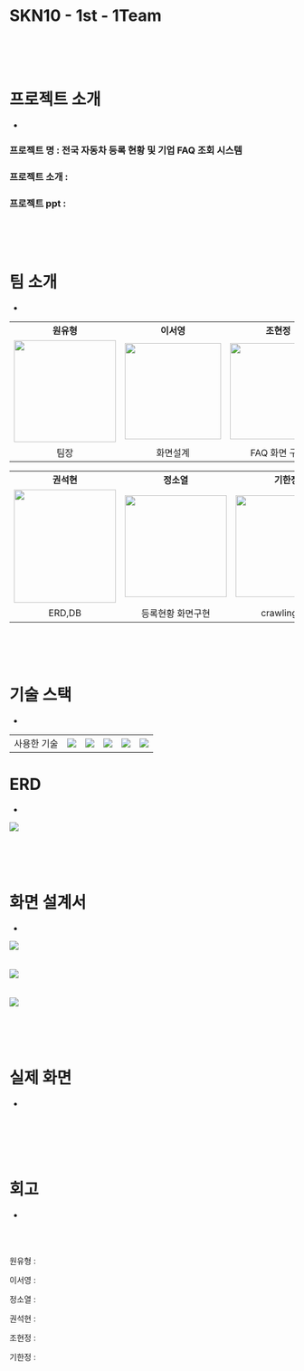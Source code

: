
# SKN10 - 1st - 1Team
<br>
<br>
<br>


# 프로젝트 소개
-

### 프로젝트 명 : 전국 자동차 등록 현황 및 기업 FAQ 조회 시스템

### 프로젝트 소개 : 

### 프로젝트 ppt : 


<br><br><br>

# 팀 소개
-
<table align="center">
  <tbody>
    <tr>
      <td align="center"><b>원유형</b></td>
      <td align="center"><b>이서영</b></td>
      <td align="center"><b>조현정</b></td>
    </tr>
    <tr>
      <td align="center">
        <div>
          <img src="https://github.com/user-attachments/assets/069b9d24-66dd-465f-92cb-dfe5a38ba0d0"width="180px";/>
        </div>
      </td>
      <td align="center">
        <div>
          <img src="https://github.com/user-attachments/assets/a48bc21e-8ee9-433d-8d22-c36d6b9f407b" width="170px" />
        </div>
      </td>
      <td align="center">
        <img src="https://github.com/user-attachments/assets/d6cdc8f7-0e62-4923-adf2-8431355cbca0" width="170px"/>
      </td>     
    </tr>
    <tr>
     <td align="center"> 팀장 </td>
     <td align="center"> 화면설계 </td>
     <td align="center"> FAQ 화면 구현</td>
    </tr>
    
  </tbody>
</table>
<table align="center">
  <tbody>
    <tr>
      <td align="center"><b>권석현</b></td>
      <td align="center"><b>정소열</b></td>
      <td align="center"><b>기한정</b></td>
    </tr>
    <tr>
      <td align="center">
        <div>
          <img src="https://github.com/user-attachments/assets/eae630f3-986f-4683-8817-f5d28244935a" width="180px" height="200px"/>
        </div>
      </td>
      <td align="center">
        <div>
          <img src="https://github.com/user-attachments/assets/f51a2779-383a-4aa5-b8d2-bf0a6c79ac13" width="180px"/>
        </div>
      </td>
      <td align="center">
        <div>
          <img src="https://github.com/user-attachments/assets/cf8286e8-6e9a-4ae0-b924-569a19db2b46"width="180px"/>
        </div>
      </td>
    </tr>
    <tr>
     <td align="center"> ERD,DB</td>
     <td align="center"> 등록현황 화면구현 </td>
     <td align="center"> crawling,DB </td>
    </tr>
  </tbody>
</table>
<br><br><br>


# 기술 스택
- 

<table>
  
  <tr>
    <td>사용한 기술</td>
    <td><img src="https://img.shields.io/badge/Git-F05032?style=flat&logo=Git&logoColor=white"/></td>
    <td><img src="https://img.shields.io/badge/GitHub-181717?style=flat&logo=GitHub&logoColor=white"/></td>
    <td><img src="https://img.shields.io/badge/python-3776AB?style=flat&logo=python&logoColor=white"/></td>
    <td><img src="https://img.shields.io/badge/-Streamlit-FF4B4B?style=flat&logo=streamlit&logoColor=white"/></td>
    <td><img src="https://img.shields.io/badge/mysql-4479A1?style=flat&logo=mysql&logoColor=white"/></td>
  </tr>  
</table>



# ERD
-
<img src="https://github.com/user-attachments/assets/12181502-bd5a-47fa-919b-60a870767458"/>

<br><br><br>


# 화면 설계서
-

<img src="https://github.com/user-attachments/assets/8a4b27b3-f7a7-46a4-98a1-4e0d78df1223"/>
<br><br><br>
<img src="https://github.com/user-attachments/assets/b1f0c8e0-0372-459f-9048-5c8c935de863"/>
<br><br><br>
<img src="https://github.com/user-attachments/assets/4a43c72d-d4b7-4027-a15d-fb6f0fec5e81"/>

<br><br><br>

# 실제 화면
-
<img src=""/>
<br><br><br>
<img src=""/>
<br><br><br>
<img src=""/>


# 회고
-
<br><br>


원유형 : 

이서영 : 

정소열 : 

권석현 :

조현정 :

기한정 : 